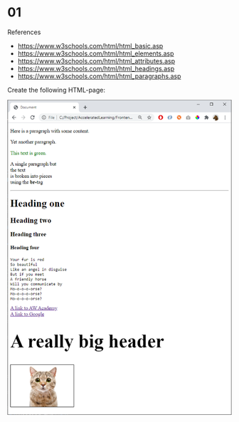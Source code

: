 # 01

References
- https://www.w3schools.com/html/html_basic.asp
- https://www.w3schools.com/html/html_elements.asp
- https://www.w3schools.com/html/html_attributes.asp
- https://www.w3schools.com/html/html_headings.asp
- https://www.w3schools.com/html/html_paragraphs.asp

Create the following HTML-page:

![](img/01.png)